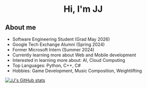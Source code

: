 <div align="center">
<h1 align="center">Hi, I'm JJ</h1>
</div>

## About me
- Software Engineering Student (Grad May 2026)
- Google Tech Exchange Alumni (Spring 2024)
- Former Microsoft Intern (Summer 2024)
- Currently learning more about Web and Mobile development
- Interested in learning more about: AI, Cloud Computing
- Top Languages: Python, C++, C#
- Hobbies: Game Development, Music Composition, Weightlifting

[![JJ's GitHub stats](https://github-readme-stats.vercel.app/api?username=Jjulianirizarry24)](https://github.com/anuraghazra/github-readme-stats)
